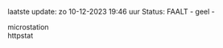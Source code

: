 laatste update: 
zo 10-12-2023 19:46   uur 
Status: FAALT - geel - 
<div class="service Y">microstation</div><div class="service G">httpstat</div>